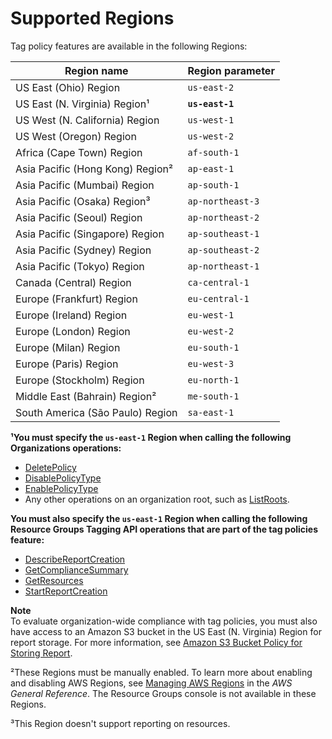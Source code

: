 # Supported Regions<a name="tag-policies-regions"></a>

Tag policy features are available in the following Regions: 


| Region name | Region parameter | 
| --- | --- | 
|  US East \(Ohio\) Region  |  `us-east-2`  | 
|  US East \(N\. Virginia\) Region¹ |  **`us-east-1`**  | 
|  US West \(N\. California\) Region  |  `us-west-1`  | 
|  US West \(Oregon\) Region  |  `us-west-2`  | 
|  Africa \(Cape Town\) Region | `af-south-1` |
|  Asia Pacific \(Hong Kong\) Region²  |  `ap-east-1`  | 
|  Asia Pacific \(Mumbai\) Region  |  `ap-south-1`  | 
|  Asia Pacific \(Osaka\) Region³  |  `ap-northeast-3`  | 
|  Asia Pacific \(Seoul\) Region  |  `ap-northeast-2`  | 
|  Asia Pacific \(Singapore\) Region  |  `ap-southeast-1`  | 
|  Asia Pacific \(Sydney\) Region  |  `ap-southeast-2`  | 
|  Asia Pacific \(Tokyo\) Region  |  `ap-northeast-1`  | 
|  Canada \(Central\) Region  |  `ca-central-1`  | 
|  Europe \(Frankfurt\) Region  |  `eu-central-1`  | 
|  Europe \(Ireland\) Region  |  `eu-west-1`  | 
|  Europe \(London\) Region  |  `eu-west-2`  | 
|  Europe \(Milan\) Region | `eu-south-1` |
|  Europe \(Paris\) Region  |  `eu-west-3`  | 
|  Europe \(Stockholm\) Region  |  `eu-north-1`  | 
|  Middle East \(Bahrain\) Region²  |  `me-south-1`  | 
|  South America \(São Paulo\) Region  |  `sa-east-1`  | 

**¹You must specify the `us-east-1` Region when calling the following Organizations operations:**
+ [DeletePolicy](https://docs.aws.amazon.com/organizations/latest/APIReference/API_DeletePolicy.html)
+ [DisablePolicyType](https://docs.aws.amazon.com/organizations/latest/APIReference/API_DisablePolicyType.html)
+ [EnablePolicyType](https://docs.aws.amazon.com/organizations/latest/APIReference/API_EnablePolicyType.html)
+ Any other operations on an organization root, such as [ListRoots](https://docs.aws.amazon.com/organizations/latest/APIReference/API_ListRoots.html)\.

**You must also specify the `us-east-1` Region when calling the following Resource Groups Tagging API operations that are part of the tag policies feature:**
+ [DescribeReportCreation](https://docs.aws.amazon.com/resourcegroupstagging/latest/APIReference/API_DescribeReportCreation.html)
+ [GetComplianceSummary](https://docs.aws.amazon.com/resourcegroupstagging/latest/APIReference/API_GetComplianceSummary.html)
+ [GetResources](https://docs.aws.amazon.com/resourcegroupstagging/latest/APIReference/API_GetResources.html)
+ [StartReportCreation](https://docs.aws.amazon.com/resourcegroupstagging/latest/APIReference/API_StartReportCreation.html)

**Note**  
To evaluate organization\-wide compliance with tag policies, you must also have access to an Amazon S3 bucket in the US East \(N\. Virginia\) Region for report storage\. For more information, see [Amazon S3 Bucket Policy for Storing Report](https://docs.aws.amazon.com/ARG/latest/userguide/tag-policies-prereqs.html#bucket-policy)\.

²These Regions must be manually enabled\. To learn more about enabling and disabling AWS Regions, see [Managing AWS Regions](https://docs.aws.amazon.com/general/latest/gr/rande-manage.html) in the *AWS General Reference*\. The Resource Groups console is not available in these Regions\.

³This Region doesn't support reporting on resources\.